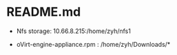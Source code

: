 # README.md

* Nfs storage: 10.66.8.215:/home/zyh/nfs1

* oVirt-engine-appliance.rpm : /home/zyh/Downloads/*
